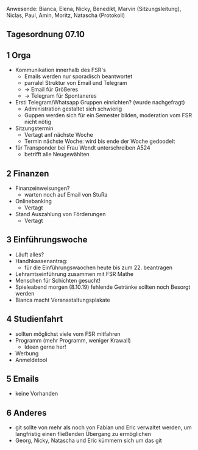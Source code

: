 ---
---

Anwesende: Bianca, Elena, Nicky, Benedikt, Marvin (Sitzungsleitung), Niclas, Paul, Amin, Moritz, Natascha (Protokoll)

## Tagesordnung 07.10

## 1 Orga
  * Kommunikation innerhalb des FSR's
    - Emails werden nur sporadisch beantwortet
    - parralel Struktur von Email und Telegram
    - -> Email für Größeres
    - -> Telegram für Spontaneres
  * Ersti Telegram/Whatsapp Gruppen einrichten? (wurde nachgefragt)
    - Administration gestaltet sich schwierig
    - Guppen werden sich für ein Semester bilden, moderation vom FSR nicht nötig  
  * Sitzungstermin
    - Vertagt anf nächste Woche
    - Termin nächste Woche: wird bis ende der Woche gedoodelt
  * für Transponder bei Frau Wendt unterschreiben A524
    - betrifft alle Neugewählten

## 2 Finanzen
  * Finanzeinweisungen?
    - warten noch auf Email von StuRa
  * Onlinebanking
    - Vertagt
  * Stand Auszahlung von Förderungen
    - Vertagt

## 3 Einführungswoche
  * Läuft alles?
  * Handhkassenantrag:
    - für die Einführungswaochen heute bis zum 22. beantragen
  * Lehramtseinführung zusammen mit FSR Mathe
  * Menschen für Schichten gesucht!
  * Spieleabend morgen (8.10.19) fehlende Getränke sollten noch Besorgt werden
  * Bianca macht Veranastaltungsplakate

## 4 Studienfahrt
  * sollten möglichst viele vom FSR mitfahren
  * Programm (mehr Programm, weniger Krawall)
    - Ideen gerne her!
  * Werbung
  * Anmeldetool

## 5 Emails
  * keine Vorhanden

## 6 Anderes
  * git sollte von mehr als noch von Fabian und Eric verwaltet werden, um langfristig einen fließenden Übergang zu ermöglichen
  * Georg, Nicky, Natascha und Eric kümmern sich um das git